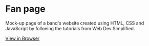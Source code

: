 # Fan page

Mock-up page of a band's website created using HTML, CSS and JavaScript by folloeing the tutorials from Web Dev Simplified.

[View in Browser](https://htmlpreview.github.io/?https://github.com/joelmarvi/fan-page/blob/master/index.html)